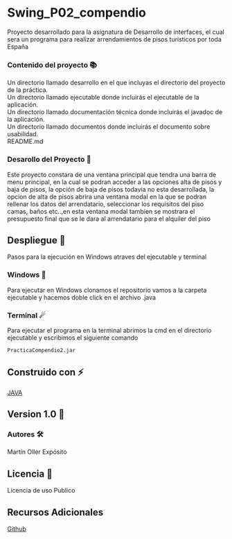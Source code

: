 # Swing_P02_compendio

Proyecto desarrollado para la asignatura de Desarrollo de interfaces, el cual sera un programa para realizar
arrendamientos de pisos turisticos por toda España

### Contenido del proyecto 📚

Un directorio llamado desarrollo en el que incluyas el directorio del proyecto de la práctica.\
Un directorio llamado ejecutable donde incluirás el ejecutable de la aplicación.\
Un directorio llamado documentación técnica donde incluirás el javadoc de la aplicación.\
Un directorio llamado documentos donde incluirás el documento sobre usabilidad.\
README.md

### Desarollo del Proyecto 👾

Este proyecto constara de una ventana principal que tendra una barra de menu principal, en la cual se podran acceder a las opciones alta de pisos y baja de pisos,
la opción de baja de pisos todavia no esta desarrollada, la opcion de alta de pisos abrira una ventana modal en la que se podran rellenar los datos del arrendatario,
seleccionar los requisitos del piso camas, baños etc..,en esta ventana modal tambien se mostrara el presupuesto final que se le dara al arrendatario para el alquiler del piso 

## Despliegue 🔧

Pasos para la ejecución en Windows atraves del ejecutable y terminal

### Windows 🌌

Para ejecutar en Windows clonamos el repositorio vamos a la carpeta ejecutable y hacemos doble click en el archivo .java 

### Terminal ☄

Para ejecutar el programa en la terminal abrimos la cmd en el directorio ejecutable y escribimos el siguiente comando

```
PracticaCompendio2.jar
```

## Construido con ⚡

[JAVA](https://www.java.com/es/download/help/develop.html)

## Version 1.0 📌

### Autores 🛠

Martín Oller Expósito 

## Licencia 📜

Licencia de uso Publico


## Recursos Adicionales
[Github](https://github.com/ollerexpositomartin/Swing_P02_compendio)
